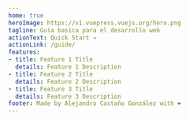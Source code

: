 ```yaml
---
home: true
heroImage: https://v1.vuepress.vuejs.org/hero.png
tagline: Guia basica para el desarrollo web
actionText: Quick Start →
actionLink: /guide/
features:
- title: Feature 1 Title
  details: Feature 1 Description
- title: Feature 2 Title
  details: Feature 2 Description
- title: Feature 3 Title
  details: Feature 3 Description
footer: Made by Alejandro Castaño González with ❤️
---
```

